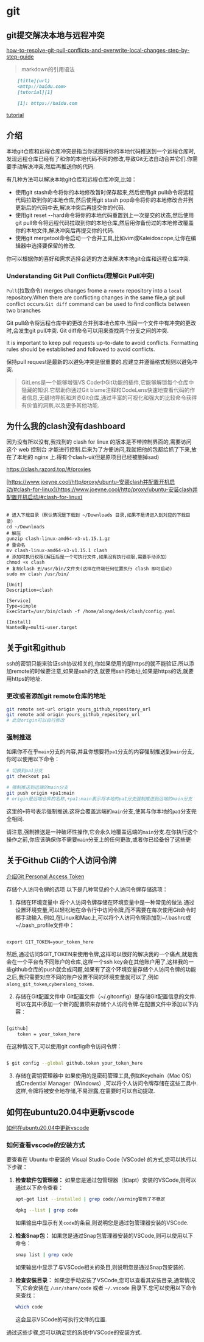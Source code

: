 # git
## git提交解决本地与远程冲突
[how-to-resolve-git-pull-conflicts-and-overwrite-local-changes-step-by-step-guide](https://copyprogramming.com/howto/how-to-resolve-git-pull-conflicts-and-overwrite-local-changes-step-by-step-guide)
> markdown的引用语法 
``` markdown
    [title](url)
    <http://baidu.com>
    [tutorial][1]

    [1]: https://baidu.com
```
[tutorial][1]

[1]: https://copyprogramming.com/howto/how-to-resolve-git-pull-conflicts-and-overwrite-local-changes-step-by-step-guide
## 介绍
本地git仓库和远程仓库冲突是指当你试图将你的本地代码推送到一个远程仓库时,发现远程仓库已经有了和你的本地代码不同的修改,导致Git无法自动合并它们.你需要手动解决冲突,然后再推送你的代码.

有几种方法可以解决本地git仓库和远程仓库冲突,比如：

+ 使用git stash命令将你的本地修改暂时保存起来,然后使用git pull命令将远程代码拉取到你的本地仓库,然后使用git stash pop命令将你的本地修改合并到更新后的代码中去,解决冲突后再提交你的代码.
+ 使用git reset --hard命令将你的本地代码重置到上一次提交的状态,然后使用git pull命令将远程代码拉取到你的本地仓库,然后用你备份过的本地修改覆盖你的本地文件,解决冲突后再提交你的代码.
+ 使用git mergetool命令启动一个合并工具,比如vim或Kaleidoscope,让你在编辑器中选择要保留的修改.

你可以根据你的喜好和需求选择合适的方法来解决本地git仓库和远程仓库冲突.

### Understanding Git Pull Conflicts(理解Git Pull冲突)

`Pull`(拉取命令) merges changes frome a `remote` repository into a `local` repository.When there are conflicting changes in the same file,a git pull conflict occurs.`Git diff` command can be used to find conflicts between two branches 

Git pull命令将远程仓库中的更改合并到本地仓库中.当同一个文件中有冲突的更改时,会发生git pull冲突. Git diff命令可以用来查找两个分支之间的冲突.

It is important to keep pull requests up-to-date to avoid conflicts. Formatting rules should be established and followed to avoid conflicts.

保持pull request是最新的以避免冲突是很重要的.应建立并遵循格式规则以避免冲突.

> GitLens是一个能够增强VS Code中Git功能的插件,它能够解锁每个仓库中隐藏的知识.它帮助你通过Git blame注释和CodeLens快速地查看代码的作者信息,无缝地导航和浏览Git仓库,通过丰富的可视化和强大的比较命令获得有价值的洞察,以及更多其他功能.

## 为什么我的clash没有dashboard

因为没有所以没有,我找到的 clash for linux 的版本是不带控制界面的,需要访问 这个 web 控制台 才能进行控制.后来为了方便访问,我就把他的包都给抓了下来,放在了本地的 nginx 上.得有个clash-ui(但是原项目已经被删掉sad)

https://clash.razord.top/#/proxies

[https://www.joeyne.cool/http/proxy/ubuntu-安装clash并配置开机启动/#clash-for-linux](https://www.joeyne.cool/http/proxy/ubuntu-安装clash并配置开机启动/#clash-for-linux)
```shell

# 进入下载目录（默认情况是下载到 ~/Downloads 目录,如果不是请进入到对应的下载目录）
cd ~/Downloads
# 解压
gunzip clash-linux-amd64-v3-v1.15.1.gz
# 重命名
mv clash-linux-amd64-v3-v1.15.1 clash
# 添加可执行权限(解压后是一个可执行文件,如果没有执行权限,需要手动添加）
chmod +x clash
# 复制clash 到/usr/bin/文件夹(这样在终端任何位置执行 clash 即可启动)
sudo mv clash /usr/bin/
```


```shell
[Unit]
Description=clash

[Service]
Type=simple
ExecStart=/usr/bin/clash -f /home/along/desk/clash/config.yaml

[Install]
WantedBy=multi-user.target
```
## 关于git和github
ssh的密钥只能来验证ssh协议相关的,你如果使用的是https的就不能验证.所以添加remote的时候要注意,如果是ssh的话,就要用ssh的地址,如果是https的话,就要用https的地址.

### 更改或者添加git remote仓库的地址
``` bash
git remote set-url origin yours_github_repository_url
git remote add origin yours_github_repository_url
# 此处origin可以自行修改
```
### 强制推送
如果你不在乎`main`分支的内容,并且你想要将`pa1`分支的内容强制推送到`main`分支,你可以使用以下命令：

```bash
# 切换到pa1分支
git checkout pa1

# 强制推送到远端的main分支
git push origin +pa1:main
# origin是远端仓库的名称,+pa1:main表示将本地的pa1分支强制推送到远端的main分支
```

这里的`+`符号表示强制推送.这将会覆盖远端的`main`分支,使其与你本地的`pa1`分支完全相同.

请注意,强制推送是一种破坏性操作,它会永久地覆盖远端的`main`分支.在你执行这个操作之前,你应该确保你不需要`main`分支上的任何更改,或者你已经备份了这些更

## 关于Github Cli的个人访问令牌
[介绍Git Personal Access Token](https://deepinout.com/git/git-questions/763_git_where_to_store_my_git_personal_access_token.html)

存储个人访问令牌的选项
以下是几种常见的个人访问令牌存储选项：

1. 存储在环境变量中
将个人访问令牌存储在环境变量中是一种常见的做法.通过设置环境变量,可以轻松地在命令行中访问令牌,而不需要在每次使用Git命令时都手动输入.例如,在Linux和Mac上,可以将个人访问令牌添加到~/.bashrc或~/.bash_profile文件中：

```shell

export GIT_TOKEN=your_token_here

```

然后,通过访问$GIT_TOKEN来使用令牌,这样可以很好的解决我的一个痛点,就是我会在一个平台有不同账户的仓库,这样一个ssh key会在其他账户用了,这样我的一些github仓库的push就会成问题,如果有了这个环境变量存储个人访问令牌的功能之后,我只需要对应不同的账户设置不同的环境变量就可以了,例如`along_git_token`,`cyberalong_token`.



2. 存储在Git配置文件中
Git配置文件（~/.gitconfig）是存储Git配置信息的文件.可以在其中添加一个新的配置项来存储个人访问令牌.在配置文件中添加以下内容：

```bash

[github]
    token = your_token_here

```
在这种情况下,可以使用git config命令访问令牌：

```bash

$ git config --global github.token your_token_here

```
3. 存储在密钥管理器中
如果使用的是密码管理工具,例如Keychain（Mac OS）或Credential Manager（Windows）,可以将个人访问令牌存储在这些工具中.这样,令牌将被安全地存储,不易泄露,在需要时可以自动提取.

## 如何在ubuntu20.04中更新vscode
[如何在ubuntu20.04中更新vscode](https://www.joeyne.cool/http/vscode/如何在ubuntu20.04中更新vscode/#如何在ubuntu20.04中更新vscode)
### 如何查看vscode的安装方式
要查看在 Ubuntu 中安装的 Visual Studio Code (VSCode) 的方式,您可以执行以下步骤：

1. **检查软件包管理器：** 如果您是通过包管理器（如apt）安装的VSCode,则可以通过以下命令查看：

    ```bash
    apt-get list --installed | grep code//warning警告了不稳定
    
    dpkg --list | grep code
    ```

    如果输出中显示有关`code`的条目,则说明您是通过包管理器安装的VSCode.

2. **检查Snap包：** 如果您是通过Snap包管理器安装的VSCode,则可以使用以下命令：

    ```bash
    snap list | grep code
    ```

    如果输出中显示了与VSCode相关的条目,则说明您是通过Snap包安装的.

3. **检查安装目录：** 如果您手动安装了VSCode,您可以查看其安装目录,通常情况下,它会安装在 `/usr/share/code` 或者 `~/.vscode` 目录下.您可以使用以下命令来查找：

    ```bash
    which code
    ```

    这会显示VSCode的可执行文件的位置.

通过这些步骤,您可以确定您的系统中VSCode的安装方式.

